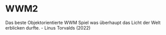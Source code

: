 # WWM2
Das beste Objektorientierte WWM Spiel was überhaupt das Licht der Welt erblicken durfte. - Linus Torvalds (2022) 
